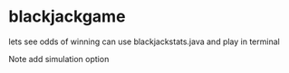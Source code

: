 # blackjackgame
lets see odds of winning
can use blackjackstats.java and play in terminal

Note add simulation option
